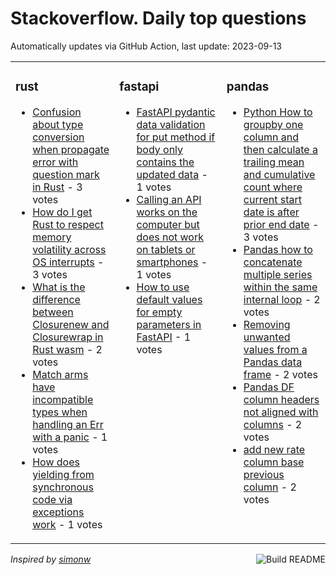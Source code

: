 # Stackoverflow. Daily top questions 

Automatically updates via GitHub Action, last update: <!-- date starts -->2023-09-13<!-- date ends -->


<table><tr><td valign="top" width="33%">

### rust
<!-- rust starts -->
* [Confusion about type conversion when propagate error with question mark in Rust](https://stackoverflow.com/questions/77086944/confusion-about-type-conversion-when-propagate-error-with-question-mark-in-rust) - 3 votes
* [How do I get Rust to respect memory volatility across OS interrupts](https://stackoverflow.com/questions/77092599/how-do-i-get-rust-to-respect-memory-volatility-across-os-interrupts) - 3 votes
* [What is the difference between Closurenew and Closurewrap in Rust wasm](https://stackoverflow.com/questions/77086919/what-is-the-difference-between-closurenew-and-closurewrap-in-rust-wasm) - 2 votes
* [Match arms have incompatible types when handling an Err with a panic](https://stackoverflow.com/questions/77096249/match-arms-have-incompatible-types-when-handling-an-err-with-a-panic) - 1 votes
* [How does yielding from synchronous code via exceptions work](https://stackoverflow.com/questions/77089690/how-does-yielding-from-synchronous-code-via-exceptions-work) - 1 votes
<!-- rust ends -->
</td><td valign="top" width="34%">


### fastapi
<!-- fastapi starts -->
* [FastAPI pydantic data validation for put method if body only contains the updated data](https://stackoverflow.com/questions/77095776/fastapi-pydantic-data-validation-for-put-method-if-body-only-contains-the-update) - 1 votes
* [Calling an API works on the computer but does not work on tablets or smartphones](https://stackoverflow.com/questions/77099169/calling-an-api-works-on-the-computer-but-does-not-work-on-tablets-or-smartphone) - 1 votes
* [How to use default values for empty parameters in FastAPI](https://stackoverflow.com/questions/77097432/how-to-use-default-values-for-empty-parameters-in-fastapi) - 1 votes
<!-- fastapi ends -->
</td><td valign="top" width="34%">


### pandas
<!-- pandas starts -->
* [Python How to groupby one column and then calculate a trailing mean and cumulative count where current start date is after prior end date](https://stackoverflow.com/questions/77085731/python-how-to-groupby-one-column-and-then-calculate-a-trailing-mean-and-cumulat) - 3 votes
* [Pandas how to concatenate multiple series within the same internal loop](https://stackoverflow.com/questions/77093787/pandas-how-to-concatenate-multiple-series-within-the-same-internal-loop) - 2 votes
* [Removing unwanted values from a Pandas data frame](https://stackoverflow.com/questions/77088341/removing-unwanted-values-from-a-pandas-data-frame) - 2 votes
* [Pandas DF column headers not aligned with columns](https://stackoverflow.com/questions/77095741/pandas-df-column-headers-not-aligned-with-columns) - 2 votes
* [add new rate column base previous column](https://stackoverflow.com/questions/77090701/add-new-rate-column-base-previous-column) - 2 votes
<!-- pandas ends -->
</td></tr></table>

<a href="https://github.com/hp0404/hp0404/actions"><img src="https://github.com/hp0404/hp0404/workflows/Build%20README/badge.svg" align="right" alt="Build README"></a> <p>*Inspired by  [simonw](https://github.com/simonw/simonw)*</p>
